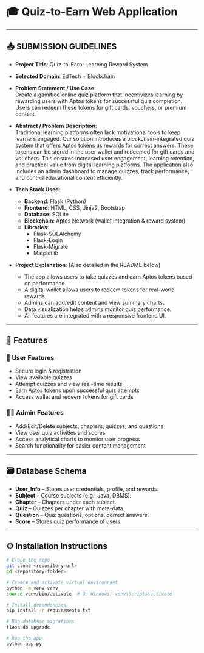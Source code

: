 # 🎓 Quiz-to-Earn Web Application

---

## 📤 SUBMISSION GUIDELINES

- **Project Title**: Quiz-to-Earn: Learning Reward System  
- **Selected Domain**: EdTech + Blockchain  
- **Problem Statement / Use Case**:  
  Create a gamified online quiz platform that incentivizes learning by rewarding users with Aptos tokens for successful quiz completion. Users can redeem these tokens for gift cards, vouchers, or premium content.

- **Abstract / Problem Description**:  
  Traditional learning platforms often lack motivational tools to keep learners engaged. Our solution introduces a blockchain-integrated quiz system that offers Aptos tokens as rewards for correct answers. These tokens can be stored in the user wallet and redeemed for gift cards and vouchers. This ensures increased user engagement, learning retention, and practical value from digital learning platforms. The application also includes an admin dashboard to manage quizzes, track performance, and control educational content efficiently.

- **Tech Stack Used**:
  - **Backend**: Flask (Python)
  - **Frontend**: HTML, CSS, Jinja2, Bootstrap
  - **Database**: SQLite
  - **Blockchain**: Aptos Network (wallet integration & reward system)
  - **Libraries**:  
    - Flask-SQLAlchemy  
    - Flask-Login  
    - Flask-Migrate  
    - Matplotlib

- **Project Explanation**: (Also detailed in the README below)
  - The app allows users to take quizzes and earn Aptos tokens based on performance.
  - A digital wallet allows users to redeem tokens for real-world rewards.
  - Admins can add/edit content and view summary charts.
  - Data visualization helps admins monitor quiz performance.
  - All features are integrated with a responsive frontend UI.


---

## 🚀 Features

### 👤 User Features
- Secure login & registration
- View available quizzes
- Attempt quizzes and view real-time results
- Earn Aptos tokens upon successful quiz attempts
- Access wallet and redeem tokens for gift cards

### 👨‍💼 Admin Features
- Add/Edit/Delete subjects, chapters, quizzes, and questions
- View user quiz activities and scores
- Access analytical charts to monitor user progress
- Search functionality for easier content management

---

## 🗃️ Database Schema

- **User_Info** – Stores user credentials, profile, and rewards.
- **Subject** – Course subjects (e.g., Java, DBMS).
- **Chapter** – Chapters under each subject.
- **Quiz** – Quizzes per chapter with meta-data.
- **Question** – Quiz questions, options, correct answers.
- **Score** – Stores quiz performance of users.

---

## ⚙️ Installation Instructions

```bash
# Clone the repo
git clone <repository-url>
cd <repository-folder>

# Create and activate virtual environment
python -m venv venv
source venv/bin/activate  # On Windows: venv\Scripts\activate

# Install dependencies
pip install -r requirements.txt

# Run database migrations
flask db upgrade

# Run the app
python app.py

